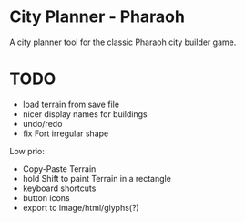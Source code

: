 # City Planner - Pharaoh

A city planner tool for the classic Pharaoh city builder game.

# TODO

- load terrain from save file
- nicer display names for buildings
- undo/redo
- fix Fort irregular shape

Low prio:

- Copy-Paste Terrain
- hold Shift to paint Terrain in a rectangle
- keyboard shortcuts
- button icons
- export to image/html/glyphs(?)
